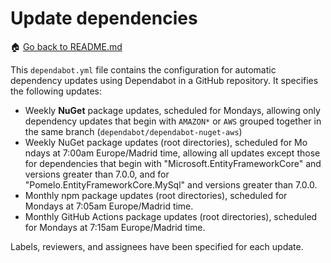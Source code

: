 # Update dependencies

🏠 [Go back to README.md](/README.md)

This `dependabot.yml` file contains the configuration for automatic dependency updates using Dependabot in a GitHub repository. It specifies the following updates:

- Weekly **NuGet** package updates, scheduled for Mondays, allowing only dependency updates that begin with `AMAZON*` or `AWS` grouped together in the same branch (`dependabot/dependabot-nuget-aws`)
- Weekly NuGet package updates (root directories), scheduled for Mo ndays at 7:00am Europe/Madrid time, allowing all updates except those for dependencies that begin with "Microsoft.EntityFrameworkCore" and versions greater than 7.0.0, and for "Pomelo.EntityFrameworkCore.MySql" and versions greater than 7.0.0.
- Monthly npm package updates (root directories), scheduled for Mondays at 7:05am Europe/Madrid time.
- Monthly GitHub Actions package updates (root directories), scheduled for Mondays at 7:15am Europe/Madrid time.

Labels, reviewers, and assignees have been specified for each update.
